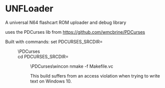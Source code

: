 # UNFLoader
A universal N64 flashcart ROM uploader and debug library

uses the PDCurses lib from https://github.com/wmcbrine/PDCurses

Built with commands:
set PDCURSES_SRCDIR=<DIR>\PDCurses\
cd PDCURSES_SRCDIR=<DIR>\PDCurses\wincon
nmake -f Makefile.vc

This build suffers from an access violation when trying to write text on Windows 10.